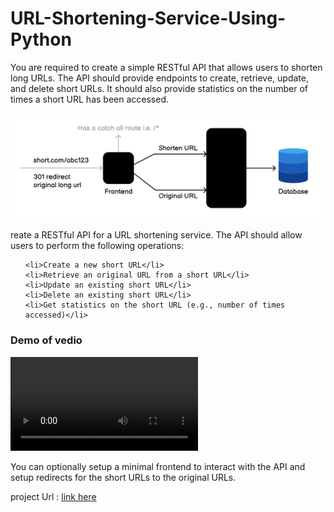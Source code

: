 # URL-Shortening-Service-Using-Python

<p>You are required to create a simple RESTful API that allows users to shorten long URLs. The API should provide endpoints to create, retrieve, update, and delete short URLs. It should also provide statistics on the number of times a short URL has been accessed.</p>
<img src = "./url-shortener-architecture-u72mu.png" />

<p>
	reate a RESTful API for a URL shortening service. The API should allow users to perform the following operations:

</p>
<ul>

	<li>Create a new short URL</li>
	<li>Retrieve an original URL from a short URL</li>
	<li>Update an existing short URL</li>
	<li>Delete an existing short URL</li>
	<li>Get statistics on the short URL (e.g., number of times accessed)</li>
</ul>

<h3>Demo of vedio</h3>

![Project Intro](vedios/vedio.mp4)


<p>You can optionally setup a minimal frontend to interact with the API and setup redirects for the short URLs to the original URLs.</p>


<p>project Url : <a href="https://roadmap.sh/projects/url-shortening-service">link here</a></p>